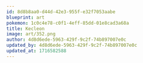 ```yaml
---
id: 8d8b8aa0-d44d-42e3-955f-e32f7053aabe
blueprint: art
pokemon: 1c0c4e78-c0f1-4eff-85dd-01e8cad3a68a
title: Kecleon
image: art/352.png
author: 4d8d6ede-5963-429f-9c2f-74b897007e0c
updated_by: 4d8d6ede-5963-429f-9c2f-74b897007e0c
updated_at: 1716582588
---
```

